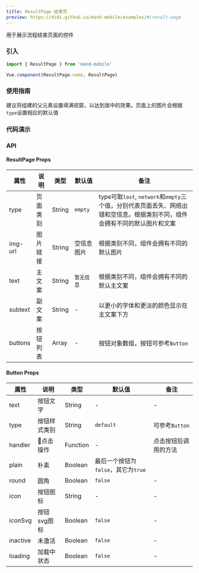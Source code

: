 ```yaml
---
title: ResultPage 结果页
preview: https://didi.github.io/mand-mobile/examples/#/result-page
---
```


用于展示流程结束页面的控件

### 引入

```javascript
import { ResultPage } from 'mand-mobile'

Vue.component(ResultPage.name, ResultPage)
```

### 使用指南

建议将组建的父元素设置填满视窗，以达到居中的效果。页面上的图片会根据`type`设置相应的默认值

### 代码演示
<!-- DEMO -->

### API

#### ResultPage Props
|属性 | 说明 | 类型 | 默认值 | 备注|
|----|-----|------|------|------|
|type | 页面类别 | String | `empty` | type可取`lost`, `network`和`empty`三个值，分别代表页面丢失、网络出错和空信息。根据类别不同，组件会拥有不同的默认图片和文案|
|img-url | 图片链接 | String | 空信息图片 | 根据类别不同，组件会拥有不同的默认图片 |
|text | 主文案 | String | `暂无信息` | 根据类别不同，组件会拥有不同的默认主文案 |
|subtext | 副文案 | String | - | 以更小的字体和更淡的颜色显示在主文案下方 |
|buttons | 按钮列表 | Array | - | 按钮对象数组，按钮可参考`Button`|

#### Button Props
|属性 | 说明 | 类型 | 默认值 | 备注|
|----|-----|------|------|------|
|text | 按钮文字 | String | - | - |
|type | 按钮样式类别 | String | `default` | 可参考`Button` |
|handler | 点击操作 | Function | - | 点击按钮后调用的方法 |
|plain|朴素|Boolean|最后一个按钮为`false`，其它为`true`|
|round|圆角|Boolean|`false`|-|
|icon|按钮图标|String|-|-|
|iconSvg|按钮svg图标|Boolean|`false`|-|
|inactive|未激活|Boolean|`false`|-|
|loading|加载中状态|Boolean|`false`|-|
